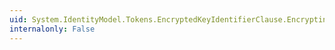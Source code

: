 ```yaml
---
uid: System.IdentityModel.Tokens.EncryptedKeyIdentifierClause.EncryptingKeyIdentifier
internalonly: False
---
```

